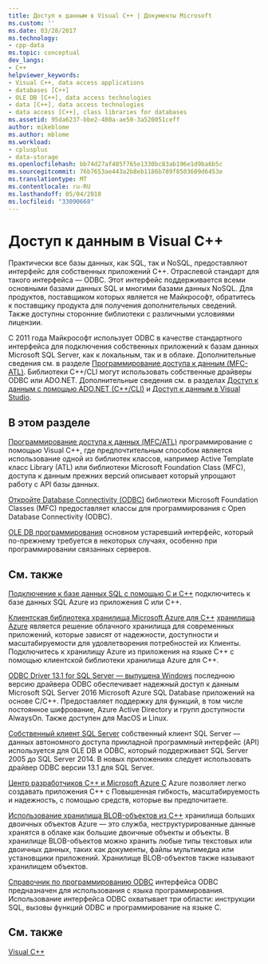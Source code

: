 ```yaml
---
title: Доступ к данным в Visual C++ | Документы Microsoft
ms.custom: ''
ms.date: 03/28/2017
ms.technology:
- cpp-data
ms.topic: conceptual
dev_langs:
- C++
helpviewer_keywords:
- Visual C++, data access applications
- databases [C++]
- OLE DB [C++], data access technologies
- data [C++], data access technologies
- data access [C++], class libraries for databases
ms.assetid: 95da6237-bbe2-480a-ae50-3a520051ceff
author: mikeblome
ms.author: mblome
ms.workload:
- cplusplus
- data-storage
ms.openlocfilehash: bb74d27af485f765e1330bc83ab196e1d9ba6b5c
ms.sourcegitcommit: 76b7653ae443a2b8eb1186b789f8503609d6453e
ms.translationtype: MT
ms.contentlocale: ru-RU
ms.lasthandoff: 05/04/2018
ms.locfileid: "33090668"
---
```

# <a name="data-access-in-visual-c"></a>Доступ к данным в Visual C++

Практически все базы данных, как SQL, так и NoSQL, предоставляют интерфейс для собственных приложений C++. Отраслевой стандарт для такого интерфейса — ODBC. Этот интерфейс поддерживается всеми основными базами данных SQL и многими базами данных NoSQL. Для продуктов, поставщиком которых является не Майкрософт, обратитесь к поставщику продукта для получения дополнительных сведений. Также доступны сторонние библиотеки с различными условиями лицензии.

С 2011 года Майкрософт использует ODBC в качестве стандартного интерфейса для подключения собственных приложений к базам данных Microsoft SQL Server, как к локальным, так и в облаке. Дополнительные сведения см. в разделе [Программирование доступа к данным \(MFC-ATL\)](data-access-programming-mfc-atl.md). Библиотеки C++/CLI могут использовать собственные драйверы ODBC или ADO.NET. Дополнительные сведения см. в разделах [Доступ к данным с помощью ADO.NET (C++/CLI)](/dotnet/data-access-using-adonet-cpp-cli.md) и [Доступ к данным в Visual Studio](https://docs.microsoft.com/visualstudio/data-tools/accessing-data-in-visual-studio).

## <a name="in-this-section"></a>В этом разделе
[Программирование доступа к данных (MFC/ATL)](data-access-programming-mfc-atl.md) программирование с помощью Visual C++, где предпочтительным способом является использование одной из библиотек классов, например Active Template класс Library (ATL) или библиотеки Microsoft Foundation Class (MFC), доступа к данным прежних версий описывает который упрощают работу с API базы данных.

[Откройте Database Connectivity (ODBC)](odbc/open-database-connectivity-odbc.md) библиотеки Microsoft Foundation Classes (MFC) предоставляет классы для программирования с Open Database Connectivity (ODBC).

[OLE DB программирования](oledb/ole-db-programming.md) основном устаревший интерфейс, который по-прежнему требуется в некоторых случаях, особенно при программировании связанных серверов.

## <a name="related-topics"></a>См. также
[Подключение к базе данных SQL с помощью C и C++](/azure/sql-database/sql-database-develop-cplusplus-simple) подключитесь к базе данных SQL Azure из приложения C или C++.

[Клиентская библиотека хранилища Microsoft Azure для C++](https://github.com/Azure/azure-storage-cpp)
[хранилища Azure](/azure/storage/storage-introduction) является решение облачного хранилища для современных приложений, которые зависят от надежности, доступности и масштабируемости для удовлетворения потребностей их Клиенты. Подключитесь к хранилищу Azure из приложения на языке C++ с помощью клиентской библиотеки хранилища Azure для C++.

[ODBC Driver 13.1 for SQL Server — выпущена Windows](https://blogs.msdn.microsoft.com/sqlnativeclient/2016/08/01/announcing-the-odbc-driver-13-1-for-sql-server) последнюю версию драйвера ODBC обеспечивает надежный доступ к данным Microsoft SQL Server 2016 Microsoft Azure SQL Database приложений на основе C/C++. Предоставляет поддержку для функций, в том числе постоянное шифрование, Azure Active Directory и групп доступности AlwaysOn. Также доступен для MacOS и Linux.     
 
[Собственный клиент SQL Server](/sql/relational-databases/native-client/sql-server-native-client-programming) собственный клиент SQL Server — данных автономного доступа прикладной программный интерфейс (API) используется для OLE DB и ODBC, который поддерживает SQL Server 2005 до SQL Server 2014. В новых приложениях следует использовать драйвер ODBC версии 13.1 для SQL Server.

[Центр разработчиков C++ и Microsoft Azure C](https://azure.microsoft.com/develop/cpp/) Azure позволяет легко создавать приложения C++ с Повышенная гибкость, масштабируемость и надежность, с помощью средств, которые вы предпочитаете.    

[Использование хранилища BLOB-объектов из C++](https://docs.microsoft.com/azure/storage/storage-c-plus-plus-how-to-use-blobs) хранилища больших двоичных объектов Azure — это служба, неструктурированные данные хранятся в облаке как большие двоичные объекты и объекты. В хранилище BLOB-объектов можно хранить любые типы текстовых или двоичных данных, таких как документы, файлы мультимедиа или установщики приложений. Хранилище BLOB-объектов также называют хранилищем объектов.

[ Справочник по программированию ODBC](https://docs.microsoft.com/sql/odbc/reference/odbc-programmer-s-reference) интерфейса ODBC предназначен для использования с языка программирования. Использование интерфейса ODBC охватывает три области: инструкции SQL, вызовы функций ODBC и программирование на языке C.

## <a name="see-also"></a>См. также
[Visual C++](../visual-cpp-in-visual-studio.md)
